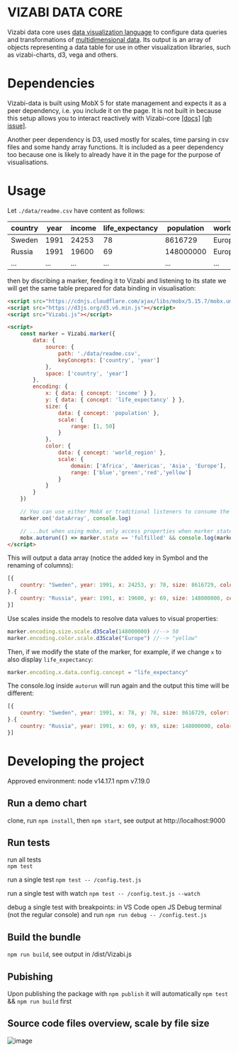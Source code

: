 # VIZABI DATA CORE

Vizabi data core uses [data visualization language](#configure-with-data-visualization-concepts) to configure data queries and transformations of [multidimensional data](#multi-dimensional-data). Its output is an array of objects representing a data table for use in other visualization libraries, such as vizabi-charts, d3, vega and others.

# Dependencies

Vizabi-data is built using MobX 5 for state management and expects it as a peer dependency, i.e. you include it on the page. It is not built in because this setup allows you to interact reactively with Vizabi-core [[docs]](https://mobx.js.org/configuration.html#isolateglobalstate-boolean) [[gh issue]](https://github.com/mobxjs/mobx/issues/1082).

Another peer dependency is D3, used mostly for scales, time parsing in csv files and some handy array functions. It is included as a peer dependency too because one is likely to already have it in the page for the purpose of visualisations.

# Usage 

Let `./data/readme.csv` have content as follows:

| country | year | income | life_expectancy | population | world_region |
|---------|------|--------|-----------------|------------|--------------|
| Sweden  | 1991 |  24253 |              78 |    8616729 |       Europe |
| Russia  | 1991 |  19600 |              69 |  148000000 |       Europe |
| ...     | ...  |  ...   |             ... |    ...     |          ... |

then by discribing a marker, feeding it to Vizabi and listening to its state we will get the same table prepared for data binding in visualisation:

```html
<script src="https://cdnjs.cloudflare.com/ajax/libs/mobx/5.15.7/mobx.umd.min.js"></script>
<script src="https://d3js.org/d3.v6.min.js"></script>
<script src="Vizabi.js"></script>

<script>
    const marker = Vizabi.marker({
        data: {
            source: {
                path: './data/readme.csv',
                keyConcepts: ['country', 'year']
            },
            space: ['country', 'year']
        },
        encoding: {
            x: { data: { concept: 'income' } },
            y: { data: { concept: 'life_expectancy' } },
            size: { 
                data: { concept: 'population' },
                scale: { 
                    range: [1, 50] 
                }
            },
            color: { 
                data: { concept: 'world_region' },
                scale: {
                    domain: ['Africa', 'Americas', 'Asia', 'Europe'],
                    range: ['blue','green','red','yellow']
                }    
            }
        }
    })

    // You can use either MobX or traditional listeners to consume the output...
    marker.on('dataArray', console.log)

    // ...but when using mobx, only access properties when marker state is fulfilled
    mobx.autorun(() => marker.state == 'fulfilled' && console.log(marker.dataArray));
</script>
```

This will output a data array (notice the added key in Symbol and the renaming of columns):
```js
[{ 
    country: "Sweden", year: 1991, x: 24253, y: 78, size: 8616729, color: "Europe", Symbol(key): "Sweden¬1991"
}.{
    country: "Russia", year: 1991, x: 19600, y: 69, size: 148000000, color: "Europe", Symbol(key): "Russia¬1991"
}]
```

Use scales inside the models to resolve data values to visual properties:

```js
marker.encoding.size.scale.d3Scale(148000000) //--> 50
marker.encoding.color.scale.d3Scale("Europe") //--> "yellow"
```

Then, if we modify the state of the marker, for example, if we change `x` to also display `life_expectancy`:

```js
marker.encoding.x.data.config.concept = "life_expectancy"
```

The console.log inside `autorun` will run again and the output this time will be different:

```js
[{ 
    country: "Sweden", year: 1991, x: 78, y: 78, size: 8616729, color: "Europe", Symbol(key): "Sweden¬1991"
}.{
    country: "Russia", year: 1991, x: 69, y: 69, size: 148000000, color: "Europe", Symbol(key): "Russia¬1991"
}]
```


# Developing the project

Approved environment: node v14.17.1 npm v7.19.0

## Run a demo chart
clone, run `npm install`, then `npm start`,
see output at http://localhost:9000

## Run tests
run all tests  
`npm test`  

run a single test 
`npm test -- /config.test.js`  

run a single test with watch 
`npm test -- /config.test.js --watch`  

debug a single test with breakpoints: in VS Code open JS Debug terminal (not the regular console) and run
`npm run debug -- /config.test.js`  

## Build the bundle  
`npm run build`, see output in /dist/Vizabi.js 

## Pubishing
Upon publishing the package with `npm publish` it will automatically `npm test` && `npm run build` first

## Source code files overview, scale by file size
![image](https://user-images.githubusercontent.com/3648190/124941497-1fefbf80-e00b-11eb-9fdf-b6359bd7b421.png)

